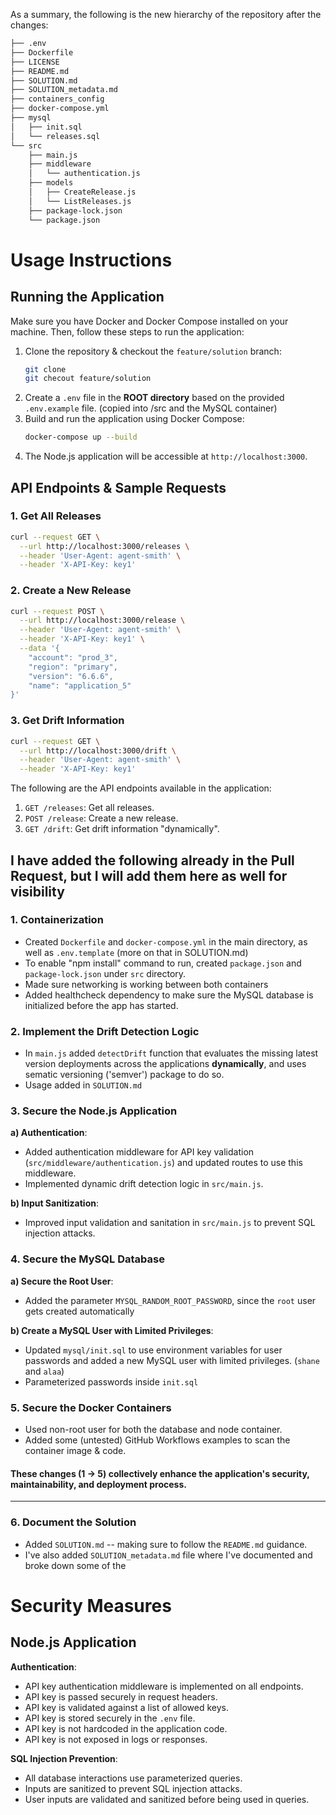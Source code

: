As a summary, the following is the new hierarchy of the repository after the changes:
```bash
├── .env
├── Dockerfile
├── LICENSE
├── README.md
├── SOLUTION.md
├── SOLUTION_metadata.md
├── containers_config
├── docker-compose.yml
├── mysql
│   ├── init.sql
│   └── releases.sql
└── src
    ├── main.js
    ├── middleware
    │   └── authentication.js
    ├── models
    │   ├── CreateRelease.js
    │   └── ListReleases.js
    ├── package-lock.json
    └── package.json
```
# Usage Instructions
## Running the Application
Make sure you have Docker and Docker Compose installed on your machine. Then, follow these steps to run the application:
1. Clone the repository & checkout the `feature/solution` branch:
    ```bash
    git clone
    git checout feature/solution
    ```
2. Create a `.env` file in the **ROOT directory** based on the provided `.env.example` file. (copied into /src and the MySQL container)
3. Build and run the application using Docker Compose:
    ```bash
    docker-compose up --build
    ```
4. The Node.js application will be accessible at `http://localhost:3000`.

## API Endpoints & Sample Requests
### 1. Get All Releases
```bash
curl --request GET \
  --url http://localhost:3000/releases \
  --header 'User-Agent: agent-smith' \
  --header 'X-API-Key: key1'
```
### 2. Create a New Release
```bash
curl --request POST \
  --url http://localhost:3000/release \
  --header 'User-Agent: agent-smith' \
  --header 'X-API-Key: key1' \
  --data '{
    "account": "prod_3",
    "region": "primary",
    "version": "6.6.6",
    "name": "application_5"
}'
```
### 3. Get Drift Information
```bash
curl --request GET \
  --url http://localhost:3000/drift \
  --header 'User-Agent: agent-smith' \
  --header 'X-API-Key: key1'
```

The following are the API endpoints available in the application:
1. `GET /releases`: Get all releases.
2. `POST /release`: Create a new release.
3. `GET /drift`: Get drift information "dynamically".

## I have added the following already in the Pull Request, but I will add them here as well for visibility
### 1. Containerization
- Created `Dockerfile` and `docker-compose.yml` in the main directory, as well as  `.env.template`  (more on that in SOLUTION.md)
- To enable "npm install" command to run, created `package.json` and `package-lock.json` under `src` directory.
- Made sure networking is working between both containers
- Added healthcheck dependency to make sure the MySQL database is initialized before the app has started.


### 2. Implement the Drift Detection Logic
- In `main.js` added `detectDrift` function that evaluates the missing latest version deployments across the applications **dynamically**, and uses sematic versioning ('semver') package to do so. 
- Usage added in `SOLUTION.md`

### 3. Secure the Node.js Application
**a) Authentication**:
- Added authentication middleware for API key validation (`src/middleware/authentication.js`) and updated routes to use this middleware.
- Implemented dynamic drift detection logic in `src/main.js`.

**b) Input Sanitization**:
- Improved input validation and sanitation in `src/main.js` to prevent SQL injection attacks. 

### 4. Secure the MySQL Database
**a) Secure the Root User**:
- Added the parameter `MYSQL_RANDOM_ROOT_PASSWORD`, since the `root` user gets created automatically

**b) Create a MySQL User with Limited Privileges**:
- Updated `mysql/init.sql` to use environment variables for user passwords and added a new MySQL user with limited privileges. (`shane` and `alaa`)
- Parameterized passwords inside `init.sql` 
### 5. Secure the Docker Containers
- Used non-root user for both the database and node container.
- Added some (untested) GitHub Workflows examples to scan the container image & code.

#### These changes (1 -> 5) collectively enhance the application's security, maintainability, and deployment process.

-----------
### 6. Document the Solution
- Added `SOLUTION.md` -- making sure to follow the `README.md` guidance.
- I've also added `SOLUTION_metadata.md` file where I've documented and broke down some of the 


# Security Measures
## Node.js Application

**Authentication**:
- API key authentication middleware is implemented on all endpoints.
- API key is passed securely in request headers.
- API key is validated against a list of allowed keys.
- API key is stored securely in the `.env` file.
- API key is not hardcoded in the application code.
- API key is not exposed in logs or responses.

**SQL Injection Prevention**:
- All database interactions use parameterized queries.
- Inputs are sanitized to prevent SQL injection attacks.
- User inputs are validated and sanitized before being used in queries.
